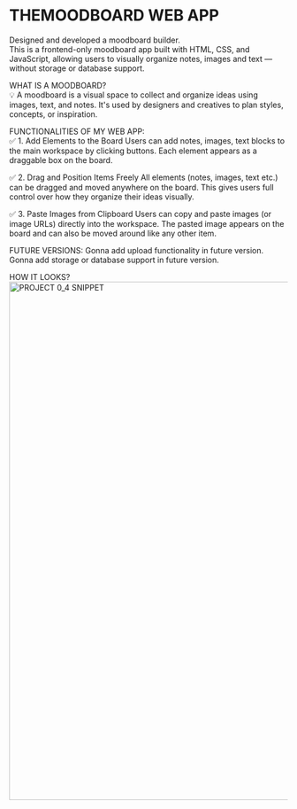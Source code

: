 <h1><b>THEMOODBOARD WEB APP</b></h1>

Designed and developed a moodboard builder.<br>
This is a frontend-only moodboard app built with HTML, CSS, and JavaScript, allowing users to visually organize notes, images and text — without storage or database support.<br>


WHAT IS A MOODBOARD?<br>
💡 A moodboard is a visual space to collect and organize ideas using images, text, and notes.
It's used by designers and creatives to plan styles, concepts, or inspiration.



FUNCTIONALITIES OF MY WEB APP: <br>
✅ 1. Add Elements to the Board
Users can add notes, images, text blocks to the main workspace by clicking buttons. Each element appears as a draggable box on the board.<br>

✅ 2. Drag and Position Items Freely
All elements (notes, images, text etc.) can be dragged and moved anywhere on the board. This gives users full control over how they organize their ideas visually.<br>

✅ 3. Paste Images from Clipboard
Users can copy and paste images (or image URLs) directly into the workspace. The pasted image appears on the board and can also be moved around like any other item.<br>



FUTURE VERSIONS:
Gonna add upload functionality in future version.<br>
Gonna add storage or database support in future version.<br>



HOW IT LOOKS?<br>
<img width="1920" height="936" alt="PROJECT 0_4 SNIPPET" src="https://github.com/user-attachments/assets/0dfa5afb-4690-4a4d-9bcc-2d4b7d25cd2e" />
